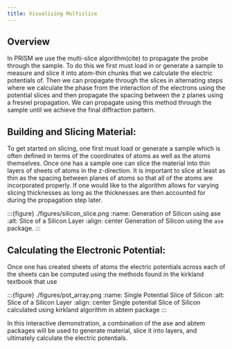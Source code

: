 ```yaml
---
title: Visualizing Multislice
---
```


## Overview

In PRISM we use the multi-slice algorithm(cite) to propagate the probe through the sample. To do this we first must load in or generate a sample to measure and slice it into atom-thin chunks that we calculate the electric potentials of. Then we can propagate through the slices in alternating steps where we calculate the phase from the interaction of the electrons using the potential slices and then propagate the spacing between the z planes using a fresnel propagation. We can propagate using this method through the sample until we achieve the final diffraction pattern. 

## Building and Slicing Material:

To get started on slicing, one first must load or generate a sample which is often defined in terms of the coordinates of atoms as well as the atoms themselves. Once one has a sample one can slice the material into thin layers of sheets of atoms in the z-direction. It is important to slice at least as thin as the spacing between planes of atoms so that all of the atoms are incorporated properly. If one would like to the algorithm allows for varying slicing thicknesses as long as the thicknesses are then accounted for during the propagation step later.

:::{figure} ./figures/silicon_slice.png
:name: Generation of Silicon using ase
:alt: Slice of a Silicon Layer
:align: center
Generation of Silicon using the `ase` package.
:::

## Calculating the Electronic Potential:
Once one has created sheets of atoms the electric potentials across each of the sheets can be computed using the methods found in the kirkland textbook that use

:::{figure} ./figures/pot_array.png
:name: Single Potential Slice of Silicon
:alt: Slice of a Silicon Layer
:align: center
Single potential Slice of Silicon calculated using kirkland algorithm in abtem package
:::

In this interactive demonstration, a combination of the ase and abtem packages will be used to generate material, slice it into layers, and ultimately calculate the electric potentials.
